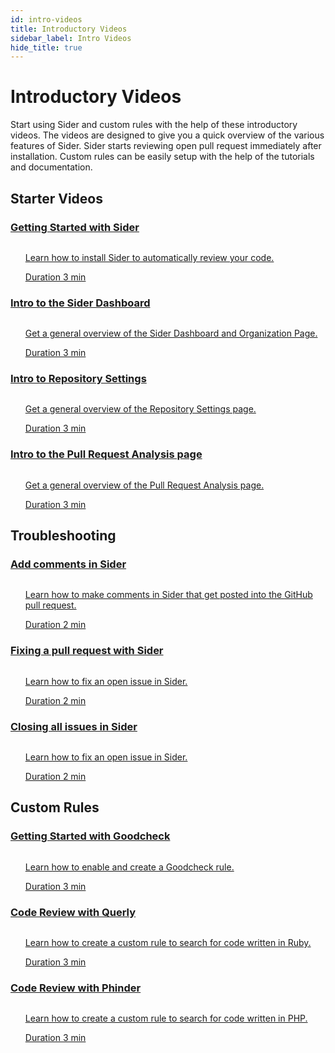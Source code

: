 ```yaml
---
id: intro-videos
title: Introductory Videos
sidebar_label: Intro Videos
hide_title: true
---
```


# Introductory Videos

Start using Sider and custom rules with the help of these introductory videos. The videos are designed to give you a quick overview of the various features of Sider. Sider starts reviewing open pull request immediately after installation. Custom rules can be easily setup with the help of the tutorials and documentation.

## Starter Videos

### [Getting Started with Sider](../getting-started/setup.md#video-tutorial)

<ul class="video-list">
		<a href="../getting-started/setup#video-tutorial">
			<img src="https://img.youtube.com/vi/bCfgdf4cjcU/mqdefault.jpg" alt="" aria-hidden="true" class="thumb">
			<div class="info">
				<p class="description">Learn how to install Sider to automatically review your code.</p>
				<span class="duration">Duration 3 min</span>
			</div>
		</a>
</ul>

### [Intro to the Sider Dashboard](../getting-started/dashboard.md#introduction-video)

<ul class="video-list">
		<a href="../getting-started/dashboard#introduction-video">
			<img src="https://img.youtube.com/vi/TIQ61lCm6nI/mqdefault.jpg" alt="" aria-hidden="true" class="thumb">
			<div class="info">
				<p class="description">Get a general overview of the Sider Dashboard and Organization Page.</p>
				<span class="duration">Duration 3 min</span>
			</div>
		</a>
</ul>

### [Intro to Repository Settings](../getting-started/repository-settings.md#introduction-video)

<ul class="video-list">
		<a href="../getting-started/repository-settings#introduction-video">
			<img src="https://img.youtube.com/vi/D7e8YZDrqQY/mqdefault.jpg" alt="" aria-hidden="true" class="thumb">
			<div class="info">
				<p class="description">Get a general overview of the Repository Settings page.</p>
				<span class="duration">Duration 3 min</span>
			</div>
		</a>
</ul>

### [Intro to the Pull Request Analysis page](../getting-started/working-with-issues.md#introduction-video)

<ul class="video-list">
		<a href="../getting-started/working-with-issues#introduction-video">
			<img src="https://img.youtube.com/vi/A2CbtgI8_DY/mqdefault.jpg" alt="" aria-hidden="true" class="thumb">
			<div class="info">
				<p class="description">Get a general overview of the Pull Request Analysis page.</p>
				<span class="duration">Duration 3 min</span>
			</div>
		</a>
</ul>

## Troubleshooting

### [Add comments in Sider](../getting-started/working-with-issues.md#commenting-on-github)

<ul class="video-list">
		<a href="../getting-started/working-with-issues#commenting-on-github">
			<img src="https://img.youtube.com/vi/16MuYzj_Ml0/mqdefault.jpg" alt="" aria-hidden="true" class="thumb">
			<div class="info">
				<p class="description">Learn how to make comments in Sider that get posted into the GitHub pull request.</p>
				<span class="duration">Duration 2 min</span>
			</div>
		</a>
</ul>

### [Fixing a pull request with Sider](../getting-started/working-with-issues.md#fixing-issues)

<ul class="video-list">
		<a href="../getting-started/working-with-issues#fixing-issues">
			<img src="https://img.youtube.com/vi/PBZU2Fw2k8A/mqdefault.jpg" alt="" aria-hidden="true" class="thumb">
			<div class="info">
				<p class="description">Learn how to fix an open issue in Sider.</p>
				<span class="duration">Duration 2 min</span>
			</div>
		</a>
	</li>
</ul>

### [Closing all issues in Sider](../getting-started/working-with-issues.md#how-do-i-close-many-issues-at-once)

<ul class="video-list">
		<a href="../getting-started/working-with-issues#how-do-i-close-many-issues-at-once">
			<img src="https://img.youtube.com/vi/vnwf6pVLtWM/mqdefault.jpg" alt="" aria-hidden="true" class="thumb">
			<div class="info">
				<p class="description">Learn how to fix an open issue in Sider.</p>
				<span class="duration">Duration 2 min</span>
			</div>
		</a>
	</li>
</ul>


## Custom Rules

### [Getting Started with Goodcheck](../tools/others/goodcheck.md#getting-started)

<ul class="video-list">
		<a href="../tools/others/goodcheck#getting-started">
			<img src="https://img.youtube.com/vi/8Zpm2gguE1M/mqdefault.jpg" alt="" aria-hidden="true" class="thumb">
			<div class="info">
				<p class="description">Learn how to enable and create a Goodcheck rule.</p>
				<span class="duration">Duration 3 min</span>
			</div>
		</a>
</ul>

### [Code Review with Querly](../tools/ruby/querly.md#getting-started)

<ul class="video-list">
		<a href="../tools/ruby/querly#getting-started">
			<img src="https://img.youtube.com/vi/WtHmNuWJzPA/mqdefault.jpg" alt="" aria-hidden="true" class="thumb">
			<div class="info">	
				<p class="description">Learn how to create a custom rule to search for code written in Ruby.</p>
				<span class="duration">Duration 3 min</span>
			</div>
		</a>
</ul>

### [Code Review with Phinder](../tools/php/phinder.md#getting-started)

<ul class="video-list">
		<a href="../tools/php/phinder#getting-started">
			<img src="https://img.youtube.com/vi/ErHtinxR3ns/mqdefault.jpg" alt="" aria-hidden="true" class="thumb">
			<div class="info">
				<p class="description">Learn how to create a custom rule to search for code written in PHP.</p>
				<span class="duration">Duration 3 min</span>
			</div>
		</a>
</ul>


